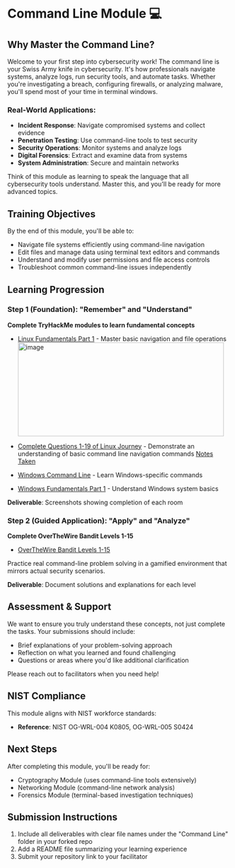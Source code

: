 # Command Line Module 💻

## Why Master the Command Line?

Welcome to your first step into cybersecurity work! The command line is your Swiss Army knife in cybersecurity. It's how professionals navigate systems, analyze logs, run security tools, and automate tasks. Whether you're investigating a breach, configuring firewalls, or analyzing malware, you'll spend most of your time in terminal windows.

### Real-World Applications:
- **Incident Response**: Navigate compromised systems and collect evidence
- **Penetration Testing**: Use command-line tools to test security
- **Security Operations**: Monitor systems and analyze logs
- **Digital Forensics**: Extract and examine data from systems
- **System Administration**: Secure and maintain networks

Think of this module as learning to speak the language that all cybersecurity tools understand. Master this, and you'll be ready for more advanced topics.

## Training Objectives

By the end of this module, you'll be able to:
- Navigate file systems efficiently using command-line navigation
- Edit files and manage data using terminal text editors and commands
- Understand and modify user permissions and file access controls
- Troubleshoot common command-line issues independently

## Learning Progression

### Step 1 (Foundation): "Remember" and "Understand"
**Complete TryHackMe modules to learn fundamental concepts**
- [Linux Fundamentals Part 1](https://tryhackme.com/room/linuxfundamentalspart1) - Master basic navigation and file operations <img width="465" height="212" alt="image" src="https://github.com/user-attachments/assets/f45b2faf-d243-44b6-86f6-f2d5e333c879" />

- [Complete Questions 1-19 of Linux Journey](https://linuxjourney.com/lesson/the-shell) - Demonstrate an understanding of basic command line navigation commands [Notes Taken](https://github.com/gavinworkman/Cyber-Training/blob/main/Command%20Line/LinuxCommands.md)
- [Windows Command Line](https://tryhackme.com/room/windowscommandline) - Learn Windows-specific commands
- [Windows Fundamentals Part 1](https://tryhackme.com/room/windowsfundamentals1xbx) - Understand Windows system basics

**Deliverable**: Screenshots showing completion of each room

### Step 2 (Guided Application): "Apply" and "Analyze" 
**Complete OverTheWire Bandit Levels 1-15**

- [OverTheWire Bandit Levels 1-15](https://overthewire.org/wargames/bandit/)

Practice real command-line problem solving in a gamified environment that mirrors actual security scenarios.

**Deliverable**: Document solutions and explanations for each level

## Assessment & Support
We want to ensure you truly understand these concepts, not just complete the tasks. Your submissions should include:
- Brief explanations of your problem-solving approach
- Reflection on what you learned and found challenging
- Questions or areas where you'd like additional clarification

Please reach out to facilitators when you need help!

## NIST Compliance
This module aligns with NIST workforce standards:
- **Reference**: NIST OG-WRL-004 K0805, OG-WRL-005 S0424

## Next Steps
After completing this module, you'll be ready for:
- Cryptography Module (uses command-line tools extensively)
- Networking Module (command-line network analysis)
- Forensics Module (terminal-based investigation techniques)

## Submission Instructions
1. Include all deliverables with clear file names under the "Command Line" folder in your forked repo
2. Add a README file summarizing your learning experience
3. Submit your repository link to your facilitator
